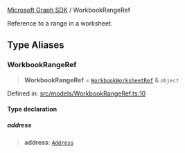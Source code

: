 [Microsoft Graph SDK](README.md) / WorkbookRangeRef

Reference to a range in a worksheet.

## Type Aliases

### WorkbookRangeRef

> **WorkbookRangeRef** = [`WorkbookWorksheetRef`](WorkbookWorksheetRef.md#workbookworksheetref) & `object`

Defined in: [src/models/WorkbookRangeRef.ts:10](https://github.com/Future-Secure-AI/microsoft-graph/blob/main/src/models/WorkbookRangeRef.ts#L10)

#### Type declaration

##### address

> **address**: [`Address`](Address.md#address)
